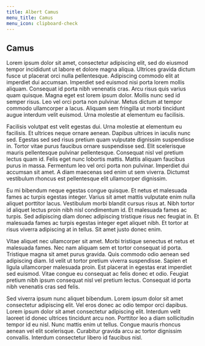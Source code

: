 ```yaml
---
title: Albert Camus
menu_title: Camus
menu_icon: clipboard-check
---
```


## Camus

Lorem ipsum dolor sit amet, consectetur adipiscing elit, sed do eiusmod tempor incididunt ut labore et dolore magna aliqua. Ultrices gravida dictum fusce ut placerat orci nulla pellentesque. Adipiscing commodo elit at imperdiet dui accumsan. Imperdiet sed euismod nisi porta lorem mollis aliquam. Consequat id porta nibh venenatis cras. Arcu risus quis varius quam quisque. Magna eget est lorem ipsum dolor. Mollis nunc sed id semper risus. Leo vel orci porta non pulvinar. Metus dictum at tempor commodo ullamcorper a lacus. Aliquam sem fringilla ut morbi tincidunt augue interdum velit euismod. Urna molestie at elementum eu facilisis.

Facilisis volutpat est velit egestas dui. Urna molestie at elementum eu facilisis. Et ultrices neque ornare aenean. Dapibus ultrices in iaculis nunc sed. Egestas sed sed risus pretium quam vulputate dignissim suspendisse in. Tortor vitae purus faucibus ornare suspendisse sed. Elit scelerisque mauris pellentesque pulvinar pellentesque. Consequat nisl vel pretium lectus quam id. Felis eget nunc lobortis mattis. Mattis aliquam faucibus purus in massa. Fermentum leo vel orci porta non pulvinar. Imperdiet dui accumsan sit amet. A diam maecenas sed enim ut sem viverra. Dictumst vestibulum rhoncus est pellentesque elit ullamcorper dignissim.

Eu mi bibendum neque egestas congue quisque. Et netus et malesuada fames ac turpis egestas integer. Varius sit amet mattis vulputate enim nulla aliquet porttitor lacus. Vestibulum morbi blandit cursus risus at. Nibh tortor id aliquet lectus proin nibh nisl condimentum id. Et malesuada fames ac turpis. Sed adipiscing diam donec adipiscing tristique risus nec feugiat in. Et malesuada fames ac turpis egestas integer eget aliquet nibh. Et tortor at risus viverra adipiscing at in tellus. Sit amet justo donec enim.

Vitae aliquet nec ullamcorper sit amet. Morbi tristique senectus et netus et malesuada fames. Nec nam aliquam sem et tortor consequat id porta. Tristique magna sit amet purus gravida. Quis commodo odio aenean sed adipiscing diam. Id velit ut tortor pretium viverra suspendisse. Sapien et ligula ullamcorper malesuada proin. Est placerat in egestas erat imperdiet sed euismod. Vitae congue eu consequat ac felis donec et odio. Feugiat pretium nibh ipsum consequat nisl vel pretium lectus. Consequat id porta nibh venenatis cras sed felis.

Sed viverra ipsum nunc aliquet bibendum. Lorem ipsum dolor sit amet consectetur adipiscing elit. Vel eros donec ac odio tempor orci dapibus. Lorem ipsum dolor sit amet consectetur adipiscing elit. Interdum velit laoreet id donec ultrices tincidunt arcu non. Porttitor leo a diam sollicitudin tempor id eu nisl. Nunc mattis enim ut tellus. Congue mauris rhoncus aenean vel elit scelerisque. Curabitur gravida arcu ac tortor dignissim convallis. Interdum consectetur libero id faucibus nisl.
